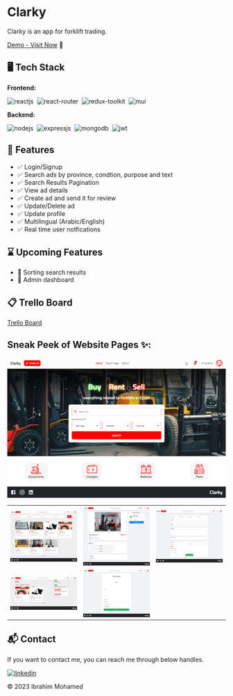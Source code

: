 # Clarky

Clarky is an app for forklift trading.

[Demo - Visit Now](https://clarky-eg.netlify.app) 🚀

## 🖥️ Tech Stack

**Frontend:**

![reactjs](https://img.shields.io/badge/React-20232A?style=for-the-badge&logo=react&logoColor=61DAFB)&nbsp;
![react-router](https://img.shields.io/badge/React_Router-CA4245?style=for-the-badge&logo=react-router&logoColor=white)&nbsp;
![redux-toolkit](https://img.shields.io/badge/Redux_Toolkit-593D88?style=for-the-badge&logo=redux&logoColor=white)&nbsp;
![mui](https://img.shields.io/badge/Material--Icons-0081CB?style=for-the-badge&logo=material-ui&logoColor=white)&nbsp;

**Backend:**

![nodejs](https://img.shields.io/badge/Node.js-43853D?style=for-the-badge&logo=node.js&logoColor=white)&nbsp;
![expressjs](https://img.shields.io/badge/Express.js-000000?style=for-the-badge&logo=express&logoColor=white)&nbsp;
![mongodb](https://img.shields.io/badge/MongoDB-4EA94B?style=for-the-badge&logo=mongodb&logoColor=white)&nbsp;
![jwt](https://img.shields.io/badge/JWT-000000?style=for-the-badge&logo=JSON%20web%20tokens&logoColor=white)&nbsp;

<!-- **Deployed On:**

![netlify](https://img.shields.io/badge/netlify-32e6e2?style=for-the-badge&logo=netlify&logoColor=white) -->

## 🚀 Features

- ✅ Login/Signup
- ✅ Search ads by province, condtion, purpose and text
- ✅ Search Results Pagination
- ✅ View ad details
- ✅ Create ad and send it for review
- ✅ Update/Delete ad
- ✅ Update profile
- ✅ Multilingual (Arabic/English)
- ✅ Real time user notfications

## ⌛ Upcoming Features

- 🚧 Sorting search results
- 🚧 Admin dashboard

## 📋 Trello Board

[Trello Board](https://trello.com/b/Cp7E47t7/clarky-website)

## Sneak Peek of Website Pages ✨:

![home](images/img-1.png)

<table>
  <tr>
    <td><img src="images/img-2.png" alt="mockups" /></td>
    <td><img src="images/img-3.png" alt="mockup" /></td>
    <td><img src="images/img-4.png" alt="mockup" /></td>
  </tr>
   <tr>
    <td><img src="images/img-5.png" alt="mockup" /></td>
    <td><img src="images/img-6.png" alt="mockup" /></td>
  </tr>
</table>

<h2>📬 Contact</h2>

If you want to contact me, you can reach me through below handles.

[![linkedin](https://img.shields.io/badge/LinkedIn-0077B5?style=for-the-badge&logo=linkedin&logoColor=white)](https://www.linkedin.com/in/ibrahim-embaby)

© 2023 Ibrahim Mohamed
